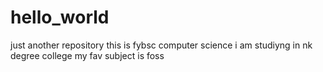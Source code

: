 # hello_world
just another repository
this is fybsc computer science
i am studiyng in nk degree college
my fav subject is foss
